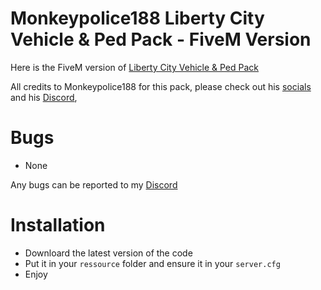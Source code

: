 # Monkeypolice188 Liberty City Vehicle & Ped Pack - FiveM Version
Here is the FiveM version of [Liberty City Vehicle & Ped Pack](https://www.gta5-mods.com/vehicles/liberty-city-vehicle-ped-pack-fdlc-lcpd-and-more-add-on-liveries)

All credits to Monkeypolice188 for this pack, please check out his [socials](https://x.com/monkeypolice188) and his [Discord](https://discord.gg/7PtAwf7VX3), 
# Bugs
- None

Any bugs can be reported to my [Discord](https://discord.com/invite/MCK7wFwV3q)
# Installation
- Downloard the latest version of the code
- Put it in your `ressource` folder and ensure it in your `server.cfg`
- Enjoy 
